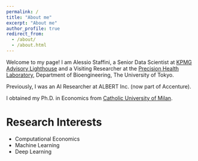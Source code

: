 ```yaml
---
permalink: /
title: "About me"
excerpt: "About me"
author_profile: true
redirect_from: 
  - /about/
  - /about.html
---
```


Welcome to my page! I am Alessio Staffini, a Senior Data Scientist at [KPMG Advisory Lighthouse](https://kpmg.com/jp/en/home/about/alh.html) and a Visiting Researcher at the [Precision Health Laboratory](https://precision.t.u-tokyo.ac.jp/), Department of Bioengineering, The University of Tokyo. 

Previously, I was an AI Researcher at ALBERT Inc. (now part of Accenture).

I obtained my Ph.D. in Economics from [Catholic University of Milan](https://www.unicatt.eu/).


# Research Interests
  * Computational Economics 
  * Machine Learning
  * Deep Learning


